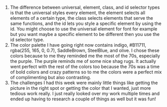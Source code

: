1. The difference between universal, element, class, and id selector types is that the universal styles every element, the element selects all elements of a certain type, the class selects elements that serve the same functions, and the id lets you style a specific element by using the id. You might choose to use the universal element for font for example but you want maybe a specific element to be different then you use the id selector type. 
2. The color palette I have going right now contains indigo, #B11711, rgba(255, 165, 0, 0.7), SaddleBrown, SteelBlue, and olive. I chose these colors because to me they reminded me the most of the 70s, especially the purple. The purple reminds me of some nice shag rugs. It actually went perfect with the rest of the colors too because the 70s was a time of bold colors and crazy patterns so to me the colors were a perfect mix of complimenting but also contrasting.
3. The challenges I had this week were mainly little things like getting the picture in the right spot or getting the color that I wanted, just more tedious work really. I just really looked over my work multiple times and ended up having to research a couple of things as well but it was fun!
